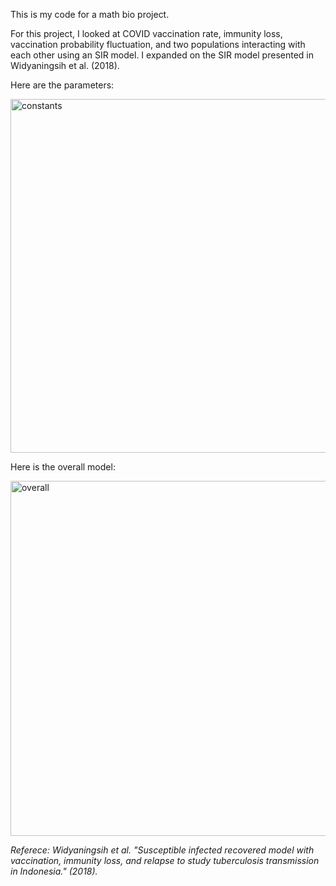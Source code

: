 This is my code for a math bio project. 

For this project, I looked at COVID vaccination rate, immunity loss, vaccination probability fluctuation, and two populations interacting with each other using an SIR model. I expanded on the SIR model presented in Widyaningsih et al. (2018).  

Here are the parameters:

<img width="566" alt="constants" src="https://user-images.githubusercontent.com/60007571/210751815-b91d617f-e2fc-43fa-b1aa-1394a4bbd9ba.png">

Here is the overall model: 

<img width="568" alt="overall" src="https://user-images.githubusercontent.com/60007571/210751802-84aad522-245d-4ac2-b674-f49c1a8645bb.png">




_Referece: Widyaningsih et al. "Susceptible infected recovered model with vaccination, immunity
loss, and relapse to study tuberculosis transmission in Indonesia." (2018)._
